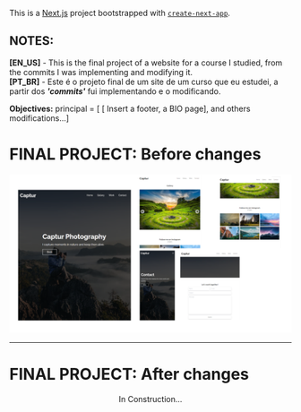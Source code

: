 This is a [Next.js](https://nextjs.org/) project bootstrapped with [`create-next-app`](https://github.com/vercel/next.js/tree/canary/packages/create-next-app).

## NOTES:

  <strong>[EN_US]</strong> - This is the final project of a website for a course I studied, from the commits I was implementing and modifying it.<br/>
  <strong>[PT_BR]</strong> - Este é o projeto final de um site de um curso que eu estudei, a partir dos <b><i>'commits'</i></b> fui implementando e o modificando.
  
  <strong>Objectives:</strong> principal = [ [ Insert a footer, a BIO page], and others modifications...]
  
  # FINAL PROJECT: Before changes 
  <p align="center">
    <img src="./public/F.P.berore.png" width="900" title="Final Project - Before Changes">
  </p>
  <hr>
  
  # FINAL PROJECT: After changes 
  <p align="center">
    In Construction...
  </p>
